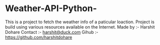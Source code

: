# Weather-API-Python-
This is a project to fetch the weather info of a paticular loaction.
Project is build using various resources available on the Internet.
Made by :- Harshit Dohare
Contact :- harshit@duck.com
Gihub :- https://github.com/harshitdohare
